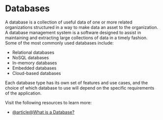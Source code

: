 # Databases

A database is a collection of useful data of one or more related organizations structured in a way to make data an asset to the organization. A database management system is a software designed to assist in maintaining and extracting large collections of data in a timely fashion. Some of the most commonly used databases include:

- Relational databases
- NoSQL databases
- In-memory databases
- Embedded databases
- Cloud-based databases

Each database type has its own set of features and use cases, and the choice of which database to use will depend on the specific requirements of the application.

Visit the following resources to learn more:

- [@article@What is a Database?](ttps://www.oracle.com/database/what-is-database/)